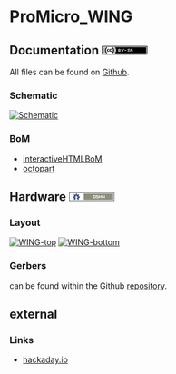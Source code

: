 # ProMicro_WING

## Documentation [![CC BY-SA](../img/ccbysa.png)](docs/LICENSE.TXT)
All files can be found on [Github](https://github.com/nerdyscout/ProMicro/tree/master/WING).

### Schematic
[![Schematic](docs/img/WING-schematic.svg)](docs/WING-schematic.pdf)

### BoM
  * [interactiveHTMLBoM](https://nerdyscout.github.io/ProMicro/WING/docs/bom/WING-ibom.html)
  * [octopart](docs/bom/WING-bom_octopart.csv)

## Hardware [![CERN OHL v1.2](../img/oshw.png)](LICENSE.TXT)
### Layout
<a href="docs/WING-documentation.pdf"><img src="docs/img/WING-top.svg" alt="WING-top" width="40%"/></a>
<a href="docs/WING-documentation.pdf"><img src="docs/img/WING-bottom.svg" alt="WING-bottom" width="40%"/></a>

### Gerbers
can be found within the Github [repository](gerbers).

## external
### Links
  * [hackaday.io](https://hackaday.io/project/171898-promicro)
